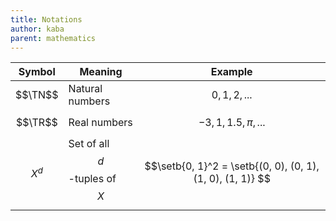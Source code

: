 ```yaml
---
title: Notations
author: kaba
parent: mathematics
---
```


Symbol | Meaning | Example
-------|---------|---------
$$\TN$$ | Natural numbers | $$0, 1, 2, ...$$
$$\TR$$ | Real numbers | $$-3, 1, 1.5, \pi, ... $$
$$X^d$$ | Set of all $$d$$-tuples of $$X$$ | $$\setb{0, 1}^2 = \setb{(0, 0), (0, 1), (1, 0), (1, 1)} $$ 
